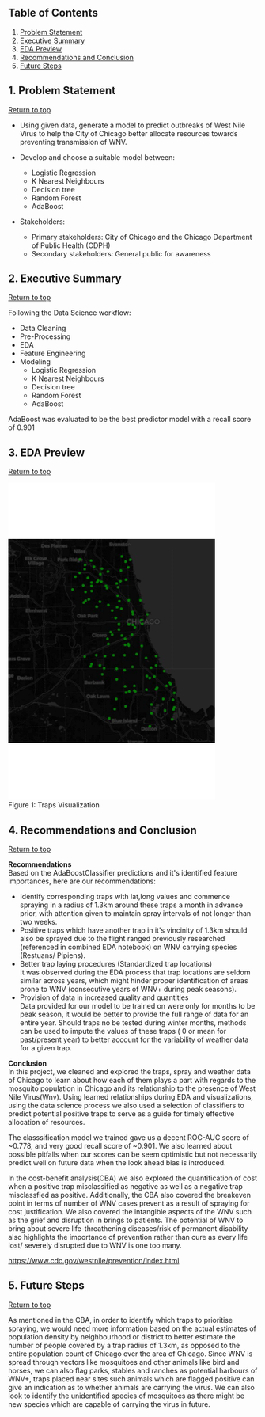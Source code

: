 ## Table of Contents
1. [Problem Statement](#1-Problem-Statement)  
2. [Executive Summary](#2-Executive-Summary)
3. [EDA Preview](#3-EDA-Preview)
4. [Recommendations and Conclusion](#4-Recommendations-and-Conclusion)  
5. [Future Steps](#5-Future-Steps)


## 1. Problem Statement
[Return to top](#Table-of-Contents)

- Using given data, generate a model to predict outbreaks of West Nile Virus to help the City of Chicago better allocate resources towards preventing transmission of WNV.  

- Develop and choose a suitable model between:  
	- Logistic Regression  
	- K Nearest Neighbours  
	- Decision tree  
	- Random Forest  
	- AdaBoost  

- Stakeholders:
    - Primary stakeholders: City of Chicago and the Chicago Department of Public Health (CDPH)  
    - Secondary stakeholders: General public for awareness


## 2. Executive Summary  
[Return to top](#Table-of-Contents)  

Following the Data Science workflow:  
- Data Cleaning  
- Pre-Processing  
- EDA  
- Feature Engineering  
- Modeling  
	- Logistic Regression  
	- K Nearest Neighbours  
	- Decision tree  
	- Random Forest  
	- AdaBoost  

AdaBoost was evaluated to be the best predictor model with a recall score of 0.901   

## 3. EDA Preview  
[Return to top](#Table-of-Contents)  

![](https://github.com/andretch/GA_project_4/blob/master/images/traps.gif)  
Figure 1: Traps Visualization

## 4. Recommendations and Conclusion  
[Return to top](#Table-of-Contents)  

**Recommendations**  
Based on the AdaBoostClassifier predictions and it's identified feature importances, here are our recommendations:  

- Identify corresponding traps with lat,long values and commence spraying in a radius of 1.3km around these traps a month in advance prior, with attention given to maintain spray intervals of not longer than two weeks.  
- Positive traps which have another trap in it's vincinity of 1.3km should also be sprayed due to the flight ranged previously researched (referenced in combined EDA notebook) on WNV carrying species (Restuans/ Pipiens).  
- Better trap laying procedures (Standardized trap locations)  
It was observed during the EDA process that trap locations are seldom similar across years, which might hinder proper identification of areas prone to WNV (consecutive years of WNV+ during peak seasons).  
- Provision of data in increased quality and quantities  
Data provided for our model to be trained on were only for months to be peak season, it would be better to provide the full range of data for an entire year. Should traps no be tested during winter months, methods can be used to impute the values of these traps ( 0 or mean for past/present year) to better account for the variability of weather data for a given trap.  


**Conclusion**  
In this project, we cleaned and explored the traps, spray and weather data of Chicago to learn about how each of them plays a part with regards to the mosquito population in Chicago and its relationship to the presence of West Nile Virus(Wnv). Using learned relationships during EDA and visualizations, using the data science process we also used a selection of classifiers to predict potential positive traps to serve as a guide for timely effective allocation of resources.  

The classsification model we trained gave us a decent ROC-AUC score of ~0.778, and very good recall score of ~0.901. We also learned about possible pitfalls when our scores can be seem optimistic but not necessarily predict well on future data when the look ahead bias is introduced.  

In the cost-benefit analysis(CBA) we also explored the quantification of cost when a positive trap misclassified as negative as well as a negative trap misclassfied as positive. Additionally, the CBA also covered the breakeven point in terms of number of WNV cases prevent as a result of spraying for cost justification. We also covered the intangible aspects of the WNV such as the grief and disruption in brings to patients. The potential of WNV to bring about severe life-threathening diseases/risk of permanent disability also highlights the importance of prevention rather than cure as every life lost/ severely disrupted due to WNV is one too many.  
 
https://www.cdc.gov/westnile/prevention/index.html  

## 5. Future Steps  
[Return to top](#Table-of-Contents)  

As mentioned in the CBA, in order to identify which traps to prioritise spraying, we would need more information based on the actual estimates of population density by neighbourhood or district to better estimate the number of people covered by a trap radius of 1.3km, as opposed to the entire population count of Chicago over the area of Chicago.
Since WNV is spread through vectors like mosquitoes and other animals like bird and horses, we can also flag parks, stables and ranches as potential harbours of WNV+, traps placed near sites such animals which are flagged positive can give an indication as to whether animals are carrying the virus.
We can also look to identify the unidentified species of mosquitoes as there might be new species which are capable of carrying the virus in future.
